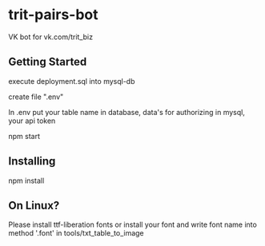 # trit-pairs-bot

VK bot for vk.com/trit_biz

## Getting Started

execute deployment.sql into mysql-db

create file ".env"

In .env put your table name in database, data's for authorizing in mysql, your api token

npm start

## Installing

npm install

## On Linux?

Please install ttf-liberation fonts or install your font and write font name into method '.font' in tools/txt_table_to_image
